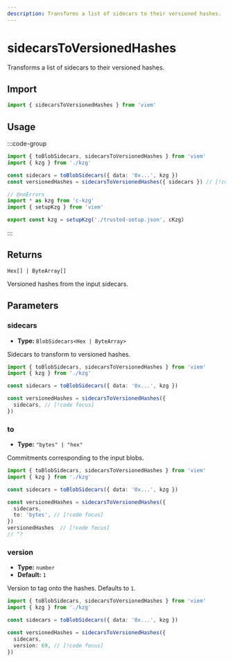 ```yaml
---
description: Transforms a list of sidecars to their versioned hashes.
---
```


# sidecarsToVersionedHashes

Transforms a list of sidecars to their versioned hashes.

## Import

```ts twoslash
import { sidecarsToVersionedHashes } from 'viem'
```

## Usage

:::code-group

```ts twoslash [example.ts]
import { toBlobSidecars, sidecarsToVersionedHashes } from 'viem'
import { kzg } from './kzg'

const sidecars = toBlobSidecars({ data: '0x...', kzg })
const versionedHashes = sidecarsToVersionedHashes({ sidecars }) // [!code focus]
```

```ts twoslash [kzg.ts] filename="kzg.ts"
// @noErrors
import * as kzg from 'c-kzg'
import { setupKzg } from 'viem'

export const kzg = setupKzg('./trusted-setup.json', cKzg)
```

:::

## Returns

`Hex[] | ByteArray[]`

Versioned hashes from the input sidecars.

## Parameters

### sidecars

- **Type:** `BlobSidecars<Hex | ByteArray>`

Sidecars to transform to versioned hashes.

```ts twoslash 
import { toBlobSidecars, sidecarsToVersionedHashes } from 'viem'
import { kzg } from './kzg'

const sidecars = toBlobSidecars({ data: '0x...', kzg })

const versionedHashes = sidecarsToVersionedHashes({ 
  sidecars, // [!code focus]
})
```

### to

- **Type:** `"bytes" | "hex"`

Commitments corresponding to the input blobs.

```ts twoslash 
import { toBlobSidecars, sidecarsToVersionedHashes } from 'viem'
import { kzg } from './kzg'

const sidecars = toBlobSidecars({ data: '0x...', kzg })

const versionedHashes = sidecarsToVersionedHashes({ 
  sidecars,
  to: 'bytes', // [!code focus]
})
versionedHashes  // [!code focus]
// ^?


```

### version

- **Type:** `number`
- **Default:** `1`

Version to tag onto the hashes. Defaults to `1`.

```ts twoslash 
import { toBlobSidecars, sidecarsToVersionedHashes } from 'viem'
import { kzg } from './kzg'

const sidecars = toBlobSidecars({ data: '0x...', kzg })

const versionedHashes = sidecarsToVersionedHashes({ 
  sidecars,
  version: 69, // [!code focus]
})
```
